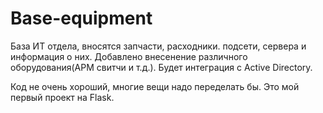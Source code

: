 # Base-equipment

База ИТ отдела, вносятся запчасти, расходники. подсети, сервера и информация о них. Добавлено внесенение различного оборудования(АРМ свитчи и т.д.). Будет интеграция с Active Directory.

Код не очень хороший, многие вещи надо переделать бы. Это мой первый проект на Flask.
